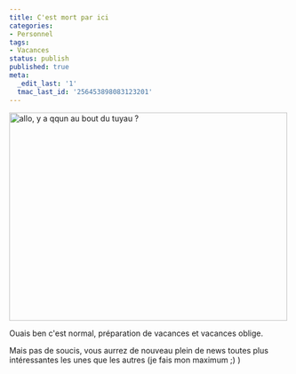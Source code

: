 ```yaml
---
title: C'est mort par ici
categories:
- Personnel
tags:
- Vacances
status: publish
published: true
meta:
  _edit_last: '1'
  tmac_last_id: '256453898083123201'
---
```

<img class="alignnone size-full wp-image-1409" title="allo, y a qqun au bout du tuyau ?" src="https://dlgjp9x71cipk.cloudfront.net/2009/10/2824871650_3a74fc4d77.jpg" alt="allo, y a qqun au bout du tuyau ?" width="500" height="375" />

Ouais ben c'est normal, préparation de vacances et vacances oblige.

Mais pas de soucis, vous aurrez de nouveau plein de news toutes plus intéressantes les unes que les autres (je fais mon maximum ;) )
